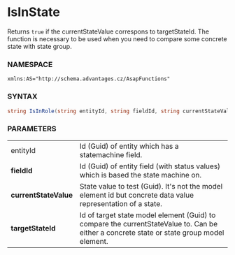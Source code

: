 # IsInState

Returns `true` if the currentStateValue correspons to targetStateId. The function is necessary to be used when you need to compare some concrete state with state group.

### NAMESPACE

`xmlns:AS="http://schema.advantages.cz/AsapFunctions"`

### SYNTAX

``` csharp
string IsInRole(string entityId, string fieldId, string currentStateValue, string targetStateId)
```

### PARAMETERS

|                       |                                                                                                                                           |
|-----------------------|-------------------------------------------------------------------------------------------------------------------------------------------|
| entityId              | Id (Guid) of entity which has a statemachine field.                                                                                       |
| **fieldId**           | Id (Guid) of entity field (with status values) which is based the state machine on.                                                       |
| **currentStateValue** | State value to test (Guid). It's not the model element id but concrete data value representation of a state.                              |
| **targetStateId**     | Id of target state model element (Guid) to compare the currentStateValue to. Can be either a concrete state or state group model element. |
